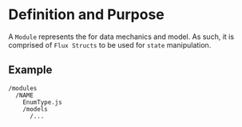 # Definition and Purpose
A `Module` represents the for data mechanics and model.  As such, it is comprised of `Flux Structs` to be used for `state` manipulation.

## Example
```
/modules
  /NAME
    EnumType.js
    /models
      /...
```